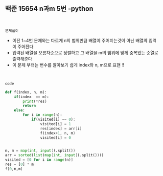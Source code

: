 ## 백준 15654 n과m 5번 -python

<br>

`문제풀이`

- 이전 1~4번 문제와는 다르게 n의 범위만큼 배열이  주어지는것이 아닌 배열의 입력이 주어진다
- 입력된 배열을 오름차순으로 정렬하고 그 배열을 m의 범위에 맞게 중복있는 순열로 출력해준다
- 이 문제 부터는 변수를 알아보기 쉽게 index와 n, m으로 표현 !!

<br>

`code`

```python
def f(index, n, m):
    if(index  == m):
        print(*res)
        return
    else:
        for i in range(n):
            if(visited[i] == 0):
                visited[i] = 1
                res[index] = arr[i]
                f(index+1, n, m)
                visited[i] = 0 


n, m = map(int, input().split())
arr = sorted(list(map(int, input().split())))
visited = [0 for i in range(n)]
res = [0] * m
f(0,n,m)
```

